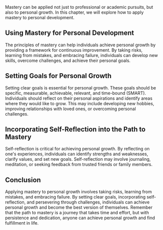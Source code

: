 
Mastery can be applied not just to professional or academic pursuits, but also to personal growth. In this chapter, we will explore how to apply mastery to personal development.

Using Mastery for Personal Development
--------------------------------------

The principles of mastery can help individuals achieve personal growth by providing a framework for continuous improvement. By taking risks, learning from mistakes, and embracing failure, individuals can develop new skills, overcome challenges, and achieve their personal goals.

Setting Goals for Personal Growth
---------------------------------

Setting clear goals is essential for personal growth. These goals should be specific, measurable, achievable, relevant, and time-bound (SMART). Individuals should reflect on their personal aspirations and identify areas where they would like to grow. This may include developing new hobbies, improving relationships with loved ones, or overcoming personal challenges.

Incorporating Self-Reflection into the Path to Mastery
------------------------------------------------------

Self-reflection is critical for achieving personal growth. By reflecting on one's experiences, individuals can identify strengths and weaknesses, clarify values, and set new goals. Self-reflection may involve journaling, meditation, or seeking feedback from trusted friends or family members.

Conclusion
----------

Applying mastery to personal growth involves taking risks, learning from mistakes, and embracing failure. By setting clear goals, incorporating self-reflection, and persevering through challenges, individuals can achieve personal growth and become the best version of themselves. Remember that the path to mastery is a journey that takes time and effort, but with persistence and dedication, anyone can achieve personal growth and find fulfillment in life.
